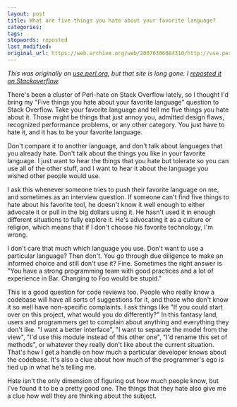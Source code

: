 ```yaml
---
layout: post
title: What are five things you hate about your favorite language?
categories:
tags:
stopwords: reposted
last_modified:
original_url: https://web.archive.org/web/20070306084310/http://use.perl.org/~brian_d_foy/journal/32556
---
```


*This was originally on [use.perl.org](https://web.archive.org/web/20070306084310/http://use.perl.org/~brian_d_foy/journal/32556), but that site is long gone. I [reposted it on Stackoverflow](https://stackoverflow.com/q/282329/2766176)*

There's been a cluster of Perl-hate on Stack Overflow lately, so I thought I'd bring my "Five things you hate about your favorite language" question to Stack Overflow. Take your favorite language and tell me five things you hate about it. Those might be things that just annoy you, admitted design flaws, recognized performance problems, or any other category. You just have to hate it, and it has to be your favorite language.

<!--more-->

Don't compare it to another language, and don't talk about languages that you already hate. Don't talk about the things you like in your favorite language. I just want to hear the things that you hate but tolerate so you can use all of the other stuff, and I want to hear it about the language you wished other people would use.

I ask this whenever someone tries to push their favorite language on me, and sometimes as an interview question. If someone can't find five things to hate about his favorite tool, he doesn't know it well enough to either advocate it or pull in the big dollars using it. He hasn't used it in enough different situations to fully explore it. He's advocating it as a culture or religion, which means that if I don't choose his favorite technology, I'm wrong.

I don't care that much which language you use. Don't want to use a particular language? Then don't. You go through due diligence to make an informed choice and still don't use it? Fine. Sometimes the right answer is "You have a strong programming team with good practices and a lot of experience in Bar. Changing to Foo would be stupid."

This is a good question for code reviews too. People who really know a codebase will have all sorts of suggestions for it, and those who don't know it so well have non-specific complaints. I ask things like "If you could start over on this project, what would you do differently?" In this fantasy land, users and programmers get to complain about anything and everything they don't like. "I want a better interface", "I want to separate the model from the view", "I'd use this module instead of this other one", "I'd rename this set of methods", or whatever they really don't like about the current situation. That's how I get a handle on how much a particular developer knows about the codebase. It's also a clue about how much of the programmer's ego is tied up in what he's telling me.

Hate isn't the only dimension of figuring out how much people know, but I've found it to be a pretty good one. The things that they hate also give me a clue how well they are thinking about the subject.
